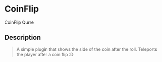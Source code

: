 # CoinFlip
CoinFlip Qurre
## Description
 > A simple plugin that shows the side of the coin after the roll.
 > Teleports the player after a coin flip :D
